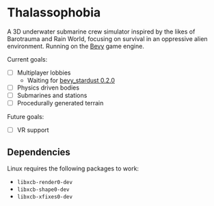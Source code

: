 # Thalassophobia
A 3D underwater submarine crew simulator inspired by the likes of Barotrauma and Rain World, focusing on survival in an oppressive alien environment. Running on the [Bevy](https://bevyengine.org/) game engine.

Current goals:
- [ ] Multiplayer lobbies
    - Waiting for [bevy_stardust 0.2.0](https://github.com/Veritius/bevy_stardust/)
- [ ] Physics driven bodies
- [ ] Submarines and stations
- [ ] Procedurally generated terrain

Future goals:
- [ ] VR support

## Dependencies
Linux requires the following packages to work:
- `libxcb-render0-dev`
- `libxcb-shape0-dev`
- `libxcb-xfixes0-dev`